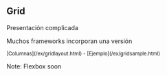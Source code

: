 ## Grid

Presentación complicada

Muchos frameworks incorporan una versión

<small>
  [Columnas](/ex/gridlayout.html)
  -
  [Ejemplo](/ex/gridsample.html)
</small>

Note:
Flexbox soon
